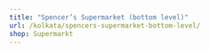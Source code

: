 ```yaml
---
title: "Spencer’s Supermarket (bottom level)"
url: /kolkata/spencers-supermarket-bottom-level/
shop: Supermarkt
---
```

